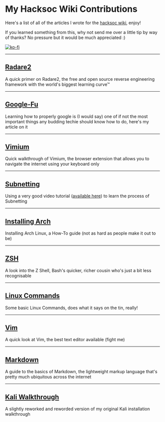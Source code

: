 # My Hacksoc Wiki Contributions

Here's a list of all of the articles I wrote for the [hacksoc wiki](https://wiki.hacksoc.co.uk), enjoy! 

If you learned something from this, why not send me over a little tip by way of thanks? No pressure but it would be much appreciated :)

[![ko-fi](https://ko-fi.com/img/githubbutton_sm.svg)](https://ko-fi.com/A0A1D0FSN)

---

## [Radare2](radare2.md)

A quick primer on Radare2, the free and open source reverse engineering framework with the world's biggest learning curve™

---

## [Google-Fu](google-fu.md)

Learning how to properly google is (I would say) one of if not the most important things any budding techie should know how to do, here's my article on it

---

## [Vimium](vimium.md)

Quick walkthrough of Vimium, the browser extension that allows you to navigate the internet using your keyboard only

---

## [Subnetting](subnetting.md)

Using a very good video tutorial ([available here](https://www.youtube.com/watch?v=ecCuyq-Wprc)) to learn the process of Subnetting

---

## [Installing Arch](arch-installation.md)

Installing Arch Linux, a How-To guide (not as hard as people make it out to be)

---

## [ZSH](zsh.md)

A look into the Z Shell, Bash's quicker, richer cousin who's just a bit less recognisable

---

## [Linux Commands](linux-commands.md)

Some basic Linux Commands, does what it says on the tin, really!

---

## [Vim](vim.md)

A quick look at Vim, the best text editor available (fight me)

---

## [Markdown](markdown.md)

A guide to the basics of Markdown, the lightweight markup language that's pretty much ubiquitous across the internet

---

## [Kali Walkthrough](kali-walkthrough.md)

A slightly reworked and reworded version of my original Kali installation walkthrough